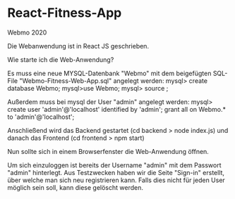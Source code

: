# React-Fitness-App
Webmo 2020

Die Webanwendung ist in React JS geschrieben.

Wie starte ich die Web-Anwendung?

Es muss eine neue MYSQL-Datenbank "Webmo" mit dem beigefügten SQL-File "Webmo-Fitness-Web-App.sql" angelegt werden: mysql> create database Webmo; mysql>use Webmo; mysql> source ;

Außerdem muss bei mysql der User "admin" angelegt werden: mysql> create user 'admin'@'localhost' identified by 'admin'; grant all on Webmo.* to 'admin'@'localhost';

Anschließend wird das Backend gestartet (cd backend > node index.js) und danach das Frontend (cd frontend > npm start)

Nun sollte sich in einem Browserfenster die Web-Anwendung öffnen.

Um sich einzuloggen ist bereits der Username "admin" mit dem Passwort "admin" hinterlegt. Aus Testzwecken haben wir die Seite "Sign-in" erstellt, über welche man sich neu registrieren kann. Falls dies nicht für jeden User möglich sein soll, kann diese gelöscht werden.
